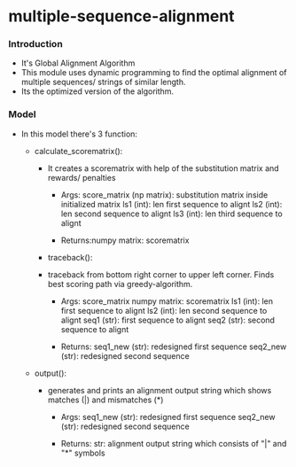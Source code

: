 # multiple-sequence-alignment
### Introduction
- It's Global Alignment Algorithm
- This module uses dynamic programming to find the optimal alignment of multiple sequences/ strings of similar length.
- Its the optimized version of the algorithm.

### Model
- In this model there's 3 function:
	- calculate_scorematrix():
		- It creates a scorematrix with help of the substitution matrix and rewards/ penalties
    		- Args:
        		score_matrix (np matrix): substitution matrix inside initialized matrix
        		ls1 (int): len first sequence to alignt
        		ls2 (int): len second sequence to alignt
        		ls3 (int): len third sequence to alignt

    		- Returns:numpy matrix: scorematrix
		
        - traceback():
		- traceback from bottom right corner to upper left corner. Finds best scoring path via greedy-algorithm.

    		- Args:
        		score_matrix numpy matrix: scorematrix
        		ls1 (int): len first sequence to alignt
        		ls2 (int): len second sequence to alignt
        		seq1 (str): first sequence to alignt
        		seq2 (str): second sequence to alignt

    		- Returns:
 			seq1_new (str): redesigned first sequence
        		seq2_new (str): redesigned second sequence

 	- output():
		- generates and prints an alignment output string which shows matches (|) and mismatches (*)

    		- Args:
        		seq1_new (str): redesigned first sequence
        		seq2_new (str): redesigned second sequence

    		- Returns:
 			str: alignment output string which consists of "|" and "*" symbols
